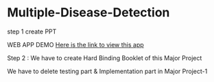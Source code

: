 # Multiple-Disease-Detection


<!-- started from 17 November, 2023 -->

step 1 create PPT 

WEB APP DEMO <a href="https://gmayuri1904-multiple-disease-detection-app-e09xhm.streamlit.app/#welcome-to-automatic-disease-detection-using-machine-learning">Here is the link to view this app</a>



Step 2 : We have to create Hard Binding Booklet of this Major Project

We have to delete testing part & Implementation part in Major Project-1
